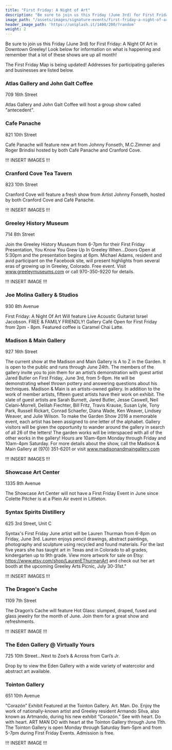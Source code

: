 ```yaml
---
title: "First Friday: A Night of Art"
description: "Be sure to join us this Friday (June 3rd) for First Friday: A Night Of Art in Downtown Greeley! Look below for information on what is happening and remember that a lot of these shows are up all month!"
image_path: "/assets/images/signature-events/first-friday-a-night-of-art.jpg"
header_image_path: 'https://unsplash.it/1400/200/?random'
weight: 2
---
```


Be sure to join us this Friday (June 3rd) for First Friday: A Night Of Art in Downtown Greeley! Look below for information on what is happening and remember that a lot of these shows are up all month!

The First Friday Map is being updated! Addresses for participating galleries and businesses are listed below.

### Atlas Gallery and John Galt Coffee
709 16th Street

Atlas Gallery and John Galt Coffee will host a group show called "antecedent".


### Cafe Panache 
821 10th Street

Café Panache will feature new art from Johnny Fonseth, M.C.Zimmer and Roger Brindisi hosted by both Café Panache and Cranford Cove.

!!! INSERT IMAGES !!!

### Cranford Cove Tea Tavern
823 10th Street

Cranford Cove will feature a fresh show from Artist Johnny Fonseth, hosted by both Cranford Cove and Café Panache.

!!! INSERT IMAGES !!!


### Greeley History Museum
714 8th Street

Join the Greeley History Museum from 6-7pm for their First Friday Presentation, You Know You Grew Up In Greeley When...Doors Open at 5:30pm and the presentation begins at 6pm. Michael Adams, resident and avid participant on the Facebook site, will present highlights from several eras of growing up in Greeley, Colorado. Free event. Visit www.greeleymuseums.com or call 970-350-9220 for details.

!!! INSERT IMAGE !!!

### Joe Molina Gallery & Studios
930 8th Avenue

First Friday: A Night Of Art Will feature Live Acoustic Guitarist Israel Jacobson. FREE & FAMILY FRIENDLY! Gallery Café Open for First Friday from 2pm - 8pm. Featured coffee is Caramel Chai Latte. 

### Madison & Main Gallery
927 16th Street

The current show at the Madison and Main Gallery is A to Z in the Garden. It is open to the public and runs through June 24th. The members of the gallery invite you to join them for an artist’s demonstration with guest artist Jared Butler on First Friday, June 3rd, from 5-8pm. He will be demonstrating wheel thrown pottery and answering questions about his techniques. Madison & Main is an artists-owned gallery. In addition to the work of member artists, fifteen guest artists have their work on exhibit. The slate of guest artists are Sarah Burnett, Jared Butler, Jesse Caswell, Neil Celani-Morrell, Delilah Fiechter, Bill Fritz, Travis Krause, Susan Lyle, Tony Park, Russell Rickart, Conrad Schaefer, Diana Wade, Ken Weaver, Lindsey Weaver, and Julie Wilson. To make the Garden Show 2016 a memorable event, each artist has been assigned to one letter of the alphabet. Gallery visitors will be given the opportunity to wander around the gallery in search of all 26 of the letters! The garden works will be interspaced with all of the other works in the gallery!  Hours are 10am-6pm Monday through Friday and 10am-4pm Saturday. For more details about the show, call the Madison & Main Gallery at (970) 351-6201 or visit www.madisonandmaingallery.com

!!! INSERT IMAGES !!!

### Showcase Art Center
1335 8th Avenue

The Showcase Art Center will not have a First Friday Event in June since Colette Pitcher is at a Plein Air event in Littleton.


### Syntax Spirits Distillery 
625 3rd Street, Unit C

Syntax's First Friday June artist will be Lauren Thurman from 6-8pm on Friday, June 3rd. Lauren enjoys pencil drawings, abstract paintings, photography and sculpture using recycled and found materials. For the last five years she has taught art in Texas and in Colorado to all grades, kindergarten up to 9th grade. View more artwork for sale on Etsy: https://www.etsy.com/shop/LaurenEThurmanArt and check out her art booth at the upcoming Greeley Arts Picnic, July 30-31st."

!!! INSERT IMAGES !!!

### The Dragon's Cache
1109 7th Street

The Dragon’s Cache will feature Hot Glass: slumped, draped, fused and glass jewelry for the month of June. Join them for a great show and refreshments.

!!! INSERT IMAGE !!!

### The Eden Gallery @ Virtually Yours
725 10th Street...Next to Zoe’s & Across from Carl’s Jr.

Drop by to view the Eden Gallery with a wide variety of watercolor and abstract art available.


### Tointon Gallery
651 10th Avenue

“Corazón” Exhibit Featured at the Tointon Gallery. Art. Man. Do. Enjoy the work of nationally-known artist and Greeley resident Armando Silva, also known as Artmando, during his new exhibit “Corazón.”  See with heart. Do with heart. ART MAN DO with heart at the Tointon Gallery through June 11th. The Tointon Gallery is open Monday through Saturday 9am-5pm and  from 5-7pm during First Friday Events. Admission is free.

!!! INSERT IMAGE !!!

